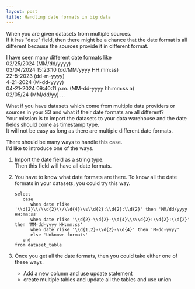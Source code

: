```yaml
---
layout: post
title: Handling date formats in big data
---
```


When you are given datasets from multiple sources.   
If it has "date" field, then there might be a chance that the date format is all different because the sources provide it in different format.  

I have seen many different date formats like  
02/25/2024 (MM/dd/yyyy)  
03/04/2024 15:23:10 (dd/MM/yyyy HH:mm:ss)  
22-5-2023 (dd-m-yyyy)  
4-21-2024 (M-dd-yyyy)  
04-21-2024 09:40:11 p.m. (MM-dd-yyyy hh:mm:ss a)  
02/05/24 (MM/dd/yy)
...

What if you have datasets which come from multiple data providers or sources in your S3 and what if their date formats are all different?  
Your mission is to import the datasets to your data warehouse and the date fields should come as timestamp type.  
It will not be easy as long as there are multiple different date formats.  

There should be many ways to handle this case.  
I'd like to introduce one of the ways.  

1. Import the date field as a string type.  
   Then this field will have all date formats.

2. You have to know what date formats are there.
   To know all the date formats in your datasets, you could try this way.
   ```  
   select
      case
         when date rlike '\\d{2}\\/\\d{2}\\/\\d{4}\\s\\d{2}:\\d{2}:\\d{2}' then 'MM/dd/yyyy HH:mm:ss'
         when date rlike '\\d{2}-\\d{2}-\\d{4}\\s\\d{2}:\\d{2}:\\d{2}' then 'MM-dd-yyyy HH:mm:ss'
         when date rlike '\\d{1,2}-\\d{2}-\\d{4}' then 'M-dd-yyyy'
         else 'Unknown formats'
      end
   from dataset_table
   ```

3. Once you get all the date formats, then you could take either one of these ways.
   - Add a new column and use update statement
   - create multiple tables and update all the tables and use union  


